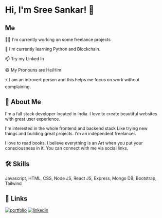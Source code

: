 
# Hi, I'm Sree Sankar! 👋


## Me
👩‍💻 I'm currently working on some freelance projects

🧠 I'm currently learning Python and Blockchain.

📫 Try my Linked In

😄 My Pronouns are He/Him

⚡️ I am an introvert person and this helps me focus on work without complaining.

## 🚀 About Me
I'm a full stack developer located in India. I love to create beautiful websites with great user experience.

I'm interested in the whole frontend and backend stack Like trying new things and building great projects. I'm an independent freelancer.

I love to read books. I believe everything is an Art when you put your consciousness in it. You can connect with me via social links.
## 🛠 Skills
Javascript, HTML, CSS, Node JS, React JS, Express, Mongo DB, Bootstrap, Tailwind

## 🔗 Links
[![portfolio](https://img.shields.io/badge/my_portfolio-000?style=for-the-badge&logo=ko-fi&logoColor=white)](https://portfolio-sree.glitch.me/)
[![linkedin](https://img.shields.io/badge/linkedin-0A66C2?style=for-the-badge&logo=linkedin&logoColor=white)](https://www.linkedin.com/in/sree-sankar-a-s-b44258215/)

